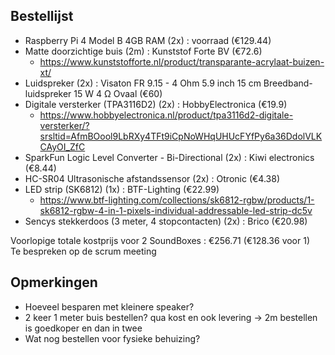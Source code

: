 ## Bestellijst

- Raspberry Pi 4 Model B 4GB RAM (2x) : voorraad (€129.44)
- Matte doorzichtige buis (2m) : Kunststof Forte BV (€72.6)
    - https://www.kunststofforte.nl/product/transparante-acrylaat-buizen-xt/   
- Luidspreker (2x) :  Visaton FR 9.15 - 4 Ohm 5.9 inch 15 cm Breedband-luidspreker 15 W 4 Ω Ovaal (€60)
- Digitale versterker (TPA3116D2) (2x) : HobbyElectronica (€19.9)
    - https://www.hobbyelectronica.nl/product/tpa3116d2-digitale-versterker/?srsltid=AfmBOool9LbRXy4TFt9iCpNoWHqUHUcFYfPy6a36DdolVLKCAyOI_ZfC
- SparkFun Logic Level Converter - Bi-Directional (2x) : Kiwi electronics (€8.44)
- HC-SR04 Ultrasonische afstandssensor (2x) : Otronic (€4.38)
- LED strip (SK6812) (1x) : BTF-Lighting (€22.99)
    - https://www.btf-lighting.com/collections/sk6812-rgbw/products/1-sk6812-rgbw-4-in-1-pixels-individual-addressable-led-strip-dc5v
- Sencys stekkerdoos (3 meter, 4 stopcontacten) (2x) : Brico (€20.98)

Voorlopige totale kostprijs voor 2 SoundBoxes : €256.71 (€128.36 voor 1)  
Te bespreken op de scrum meeting

## Opmerkingen

- Hoeveel besparen met kleinere speaker?
- 2 keer 1 meter buis bestellen? qua kost en ook levering -> 2m bestellen is goedkoper en dan in twee
- Wat nog bestellen voor fysieke behuizing?
